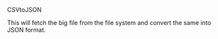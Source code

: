 CSVtoJSON

This will fetch the big file from the file system and convert the same into JSON format.
